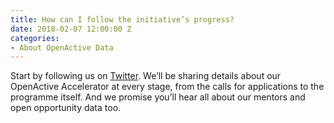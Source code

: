 ```yaml
---
title: How can I follow the initiative’s progress?
date: 2018-02-07 12:00:00 Z
categories:
- About OpenActive Data
---
```


Start by following us on [Twitter](https://twitter.com/openactiveio). We’ll be sharing details about our OpenActive Accelerator at every stage, from the calls for applications to the programme itself. And we promise you’ll hear all about our mentors and open opportunity data too.
